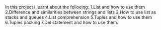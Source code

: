 In this project i learnt about the folloeing:
1.List and how to use them
2.Difference and similarities between strings and lists
3.How to use list as stacks and queues
4.List comprehension
5.Tuples and how to use them
6.Tuples packing
7.Del statement and how to use them.
